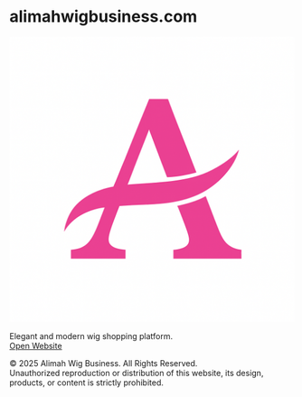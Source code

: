 # alimahwigbusiness.com

![Logo](logo.png)

Elegant and modern wig shopping platform.  
[Open Website](alimah.html)

© 2025 Alimah Wig Business. All Rights Reserved.  
Unauthorized reproduction or distribution of this website, its design, products, or content is strictly prohibited.
